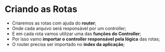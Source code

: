 # Criando as Rotas

- Criaremos as rotas com ajuda do **router**;
- Onde cada arquivo será responsável por um controller;
- E em cada rota vamos utilizar uma das **funções do Controller**;
- Por isso vamo **importar o controller responsável pela lógica** das rotas;
- O router precisa ser importado no **index da aplicação**;
